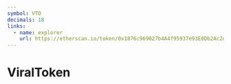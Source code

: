 ```yaml
---
symbol: VTO
decimals: 18
links:
  - name: explorer
    url: https://etherscan.io/token/0x1876c969027b4A4f95937e93E0Db2Ac2dE152009
---
```


# ViralToken
